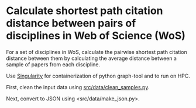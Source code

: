 # Calculate shortest path citation distance between pairs of disciplines in Web of Science (WoS)

For a set of disciplines in WoS, calculate the pairwise shortest path citation distance between them by calculating the average distance between a sample of papers from each discipline.

Use [Singularity](https://sylabs.io/singularity/) for containerization of python graph-tool and to run on HPC.

First, clean the input data using [src/data/clean_samples.py](src/data/clean_samples.py).

Next, convert to JSON using <src/data/make_json.py>.
